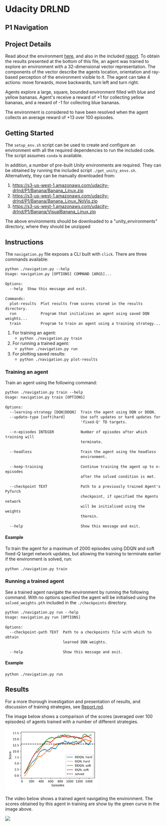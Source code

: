 # Udacity DRLND
## P1 Navigation

## Project Details

Read about the environment [here](https://github.com/udacity/deep-reinforcement-learning/tree/master/p1_navigation), and also in the included [report](Report.md). To obtain the results presented at the bottom of this file, an agent was trained to explore an environment with a 32-dimensional vector representation. The components of the vector describe the agents location, orientation and ray-based perception of the environment visible to it. The agent can take 4 actions: move forwards, move backwards, turn left and turn right.

Agents explore a large, square, bounded environment filled with blue and yellow bananas. Agent's receive a reward of +1 for collecting yellow bananas, and a reward of -1 for collecting blue bananas.

The environment is considered to have been resolved when the agent collects an average reward of +13 over 100 episodes.


## Getting Started

The `setup_env.sh` script can be used to create and configure an environment with all the required dependencies to run the included code. The script assumes `conda` is available. 

In addition, a number of pre-built _Unity_ environments are required. They can be
obtained by running the included script `./get_unity_envs.sh`. Alternatively, 
they can be manually downloaded from:

1) https://s3-us-west-1.amazonaws.com/udacity-drlnd/P1/Banana/Banana_Linux.zip
2) https://s3-us-west-1.amazonaws.com/udacity-drlnd/P1/Banana/Banana_Linux_NoVis.zip
3) https://s3-us-west-1.amazonaws.com/udacity-drlnd/P1/Banana/VisualBanana_Linux.zip

The above environments should be downloaded to a "unity_environments" directory,
where they should be unzipped

## Instructions

The `navigation.py` file exposes a CLI built with `click`. There are three commands available:

```
python ./navigation.py --help
Usage: navigation.py [OPTIONS] COMMAND [ARGS]...

Options:
  --help  Show this message and exit.

Commands:
  plot-results  Plot results from scores stored in the results directory.
  run           Program that initialises an agent using saved DQN weights...
  train         Program to train an agent using a training strategy...
  ```
  
1) For training an agent:
    * `python ./navigation.py train`
2) For running a trained agent:
    * `python ./navigation.py run` 
3) For plotting saved results:
    * `python ./navigation.py plot-results`

### Training an agent

Train an agent using the following command:

```
python ./navigation.py train --help
Usage: navigation.py train [OPTIONS]

Options:
  --learning-strategy [DQN|DDQN]  Train the agent using DQN or DDQN.
  --update-type [soft|hard]       Use soft updates or hard updates for
                                  'fixed-Q' TD targets.

  --n-episodes INTEGER            Number of episodes after which training will
                                  terminate.

  --headless                      Train the agent using the headless
                                  environment.

  --keep-training                 Continue training the agent up to n-episodes
                                  after the solved condition is met.

  --checkpoint TEXT               Path to a previously trained Agent's PyTorch
                                  checkpoint, if specified the Agents network
                                  will be initialised using the weights
                                  therein.

  --help                          Show this message and exit.
```

#### Example

To train the agent for a maximum of 2000 episodes using DDQN and soft fixed-Q target network updates, but allowing the training to terminate earlier if the environment is solved, run:

`python ./navigation.py train`

### Running a trained agent

See a trained agent navigate the environment by running the following command. With no options specified the agent will be initialised using the `solved_weights.pth` included in the `./checkpoints` directory.

```
python ./navigation.py run --help
Usage: navigation.py run [OPTIONS]

Options:
  --checkpoint-path TEXT  Path to a checkpoints file with which to obtain
                          learned DQN weights.

  --help                  Show this message and exit.
```

#### Example
`python ./navigation.py run`

## Results

For a more thorough investigation and presentation of results, and discussion of training strategies, see [Report.md](Report.md).

The image below shows a comparison of the scores (averaged over 100 episodes) of agents trained with a number of different strategies.

<img src="./resources/comparison_summary.png" width="300"/>

The video below shows a trained agent navigating the environment. The scores obtained by this agent in training are show by the green curve in the image above.

<img src="./resources/Navigation1.gif" width="300"/>